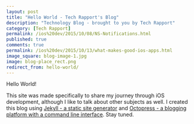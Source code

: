 ```yaml
---
layout: post
title: "Hello World - Tech Rapport's Blog"
description: "Technology Blog - brought to you by Tech Rapport"
category: [Tech Rapport]
permalink: /ios%20dev/2015/10/08/NS-Notifications.html
published: true
comments: true
permalink: /ios%20dev/2015/10/13/what-makes-good-ios-apps.html
image_square: blog-image-1.jpg
image: blog-place_rect.png
redirect_from: hello-world/
---
```


Hello World!

This site was made specifically to share my journey through iOS development, although I like to talk about other subjects as well.  I created this blog using [Jekyll - a static site generator](http://jekylrb.com) and [Octopress - a blogging platform with a command line interface](http://octopress.org).  Stay tuned.
